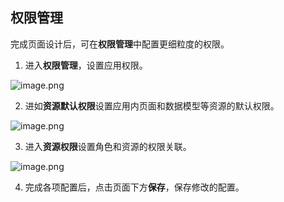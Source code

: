 ## 权限管理

完成页面设计后，可在**权限管理**中配置更细粒度的权限。

1. 进入**权限管理**，设置应用权限。

![image.png](https://bce.bdstatic.com/doc/bce-doc/ISUDA/image_cf2096b.png)

2. 进如**资源默认权限**设置应用内页面和数据模型等资源的默认权限。

![image.png](https://bce.bdstatic.com/doc/bce-doc/ISUDA/image_3e99cc4.png)

3. 进入**资源权限**设置角色和资源的权限关联。

![image.png](https://bce.bdstatic.com/doc/bce-doc/ISUDA/image_45b9aa3.png)

4. 完成各项配置后，点击页面下方**保存**，保存修改的配置。
